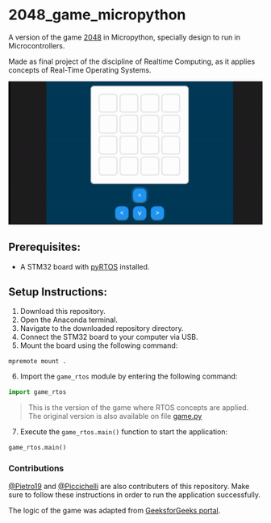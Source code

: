 # 2048_game_micropython

A version of the game [2048](https://en.wikipedia.org/wiki/2048_(video_game)) in Micropython, specially design to run in Microcontrollers.

Made as final project of the discipline of Realtime Computing, as it applies concepts of Real-Time Operating Systems.

![Screen Game](./game_2048.gif)

## Prerequisites:
- A STM32 board with [pyRTOS](https://github.com/Rybec/pyRTOS) installed.

## Setup Instructions:
1. Download this repository.
2. Open the Anaconda terminal.
3. Navigate to the downloaded repository directory.
4. Connect the STM32 board to your computer via USB.
5. Mount the board using the following command:
```
mpremote mount .
```
6. Import the `game_rtos` module by entering the following command:
```python
import game_rtos
```
> This is the version of the game where RTOS concepts are applied. The original version is also available on file [game.py](./game.py)

7. Execute the `game_rtos.main()` function to start the application:
```python
game_rtos.main()
```
### Contributions

[@Pietro19](https://github.com/Pietro19) and [@Piccichelli](https://github.com/Piccichelli) are also contributers of this repository.
Make sure to follow these instructions in order to run the application successfully.

The logic of the game was adapted from [GeeksforGeeks portal](https://www.geeksforgeeks.org/2048-game-in-python/).
